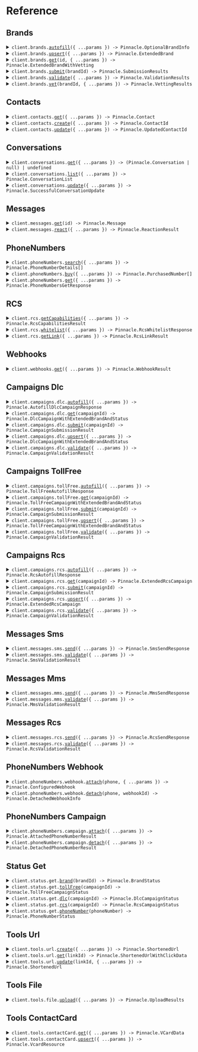 # Reference

## Brands

<details><summary><code>client.brands.<a href="/src/api/resources/brands/client/Client.ts">autofill</a>({ ...params }) -> Pinnacle.OptionalBrandInfo</code></summary>
<dl>
<dd>

#### 📝 Description

<dl>
<dd>

<dl>
<dd>

Automatically populate brand information based on partial input data you provide.

</dd>
</dl>
</dd>
</dl>

#### 🔌 Usage

<dl>
<dd>

<dl>
<dd>

```typescript
await client.brands.autofill({
    additional_info: "A developer-friendly, compliant API for SMS, MMS, and RCS, built to scale real conversations.",
    name: "Pinnacle",
    options: {
        forceReload: true,
    },
    website: "https://www.pinnacle.sh",
});
```

</dd>
</dl>
</dd>
</dl>

#### ⚙️ Parameters

<dl>
<dd>

<dl>
<dd>

**request:** `Pinnacle.AutofillBrandParams`

</dd>
</dl>

<dl>
<dd>

**requestOptions:** `Brands.RequestOptions`

</dd>
</dl>
</dd>
</dl>

</dd>
</dl>
</details>

<details><summary><code>client.brands.<a href="/src/api/resources/brands/client/Client.ts">upsert</a>({ ...params }) -> Pinnacle.ExtendedBrand</code></summary>
<dl>
<dd>

#### 📝 Description

<dl>
<dd>

<dl>
<dd>

Create a new brand or update an existing brand by with the provided information.

</dd>
</dl>
</dd>
</dl>

#### 🔌 Usage

<dl>
<dd>

<dl>
<dd>

```typescript
await client.brands.upsert({
    address: "500 Folsom St, San Francisco, CA 94105",
    contact: {
        email: "michael.chen@trypinnacle.app",
        name: "Michael Chen",
        phone: "+14155551234",
        title: "Customer Support Representative",
    },
    dba: "Pinnacle RCS",
    description: "A developer-friendly, compliant API for SMS, MMS, and RCS, built to scale real conversations.",
    ein: "88-1234567",
    email: "founders@trypinnacle.app",
    id: 1,
    name: "Pinnacle",
    sector: "TECHNOLOGY",
    type: "PRIVATE_PROFIT",
    website: "https://www.pinnacle.sh",
});
```

</dd>
</dl>
</dd>
</dl>

#### ⚙️ Parameters

<dl>
<dd>

<dl>
<dd>

**request:** `Pinnacle.UpsertBrandParams`

</dd>
</dl>

<dl>
<dd>

**requestOptions:** `Brands.RequestOptions`

</dd>
</dl>
</dd>
</dl>

</dd>
</dl>
</details>

<details><summary><code>client.brands.<a href="/src/api/resources/brands/client/Client.ts">get</a>(id, { ...params }) -> Pinnacle.ExtendedBrandWithVetting</code></summary>
<dl>
<dd>

#### 📝 Description

<dl>
<dd>

<dl>
<dd>

Retrieve detailed information for a specific brand in your account by ID.

</dd>
</dl>
</dd>
</dl>

#### 🔌 Usage

<dl>
<dd>

<dl>
<dd>

```typescript
await client.brands.get(1);
```

</dd>
</dl>
</dd>
</dl>

#### ⚙️ Parameters

<dl>
<dd>

<dl>
<dd>

**id:** `number` — ID of an existing brand in your account that you want to retrieve.

</dd>
</dl>

<dl>
<dd>

**request:** `Pinnacle.BrandsGetRequest`

</dd>
</dl>

<dl>
<dd>

**requestOptions:** `Brands.RequestOptions`

</dd>
</dl>
</dd>
</dl>

</dd>
</dl>
</details>

<details><summary><code>client.brands.<a href="/src/api/resources/brands/client/Client.ts">submit</a>(brandId) -> Pinnacle.SubmissionResults</code></summary>
<dl>
<dd>

#### 📝 Description

<dl>
<dd>

<dl>
<dd>

Submit your brand for review and approval by the compliance team.

</dd>
</dl>
</dd>
</dl>

#### 🔌 Usage

<dl>
<dd>

<dl>
<dd>

```typescript
await client.brands.submit(1);
```

</dd>
</dl>
</dd>
</dl>

#### ⚙️ Parameters

<dl>
<dd>

<dl>
<dd>

**brandId:** `number`

The unique identifier of the brand you want to submit for review. <br>

Must correspond to an existing brand in your account that is ready for submission.

</dd>
</dl>

<dl>
<dd>

**requestOptions:** `Brands.RequestOptions`

</dd>
</dl>
</dd>
</dl>

</dd>
</dl>
</details>

<details><summary><code>client.brands.<a href="/src/api/resources/brands/client/Client.ts">validate</a>({ ...params }) -> Pinnacle.ValidationResults</code></summary>
<dl>
<dd>

#### 📝 Description

<dl>
<dd>

<dl>
<dd>

Validate your brand information for compliance and correctness before submission or storage.

</dd>
</dl>
</dd>
</dl>

#### 🔌 Usage

<dl>
<dd>

<dl>
<dd>

```typescript
await client.brands.validate({
    address: "500 Folsom St, San Francisco, CA 94105",
    contact: {
        email: "michael.chen@trypinnacle.app",
        name: "Michael Chen",
        phone: "+14155551234",
        title: "Customer Support Representative",
    },
    dba: "Pinnacle Messaging",
    description: "Pinnacle is an SMS, MMS, and RCS API for scaling conversations with customers you value.",
    ein: "88-1234567",
    email: "founders@trypinnacle.app",
    name: "Pinnacle",
    sector: "TECHNOLOGY",
    type: "PRIVATE_PROFIT",
    website: "https://www.pinnacle.sh",
});
```

</dd>
</dl>
</dd>
</dl>

#### ⚙️ Parameters

<dl>
<dd>

<dl>
<dd>

**request:** `Pinnacle.ValidateBrandParams`

</dd>
</dl>

<dl>
<dd>

**requestOptions:** `Brands.RequestOptions`

</dd>
</dl>
</dd>
</dl>

</dd>
</dl>
</details>

<details><summary><code>client.brands.<a href="/src/api/resources/brands/client/Client.ts">vet</a>(brandId, { ...params }) -> Pinnacle.VettingResults</code></summary>
<dl>
<dd>

#### 📝 Description

<dl>
<dd>

<dl>
<dd>

Submit a brand for external vetting verification to enhance your brand's trust score and improved message delivery rates.

</dd>
</dl>
</dd>
</dl>

#### 🔌 Usage

<dl>
<dd>

<dl>
<dd>

```typescript
await client.brands.vet(1, {});
```

</dd>
</dl>
</dd>
</dl>

#### ⚙️ Parameters

<dl>
<dd>

<dl>
<dd>

**brandId:** `number`

The unique identifier of the brand to vet. <br>

The brand must be already registered before it can be vetted.

</dd>
</dl>

<dl>
<dd>

**request:** `Pinnacle.VetBrandParams`

</dd>
</dl>

<dl>
<dd>

**requestOptions:** `Brands.RequestOptions`

</dd>
</dl>
</dd>
</dl>

</dd>
</dl>
</details>

## Contacts

<details><summary><code>client.contacts.<a href="/src/api/resources/contacts/client/Client.ts">get</a>({ ...params }) -> Pinnacle.Contact</code></summary>
<dl>
<dd>

#### 📝 Description

<dl>
<dd>

<dl>
<dd>

Retrieve contact information for a given number.

</dd>
</dl>
</dd>
</dl>

#### 🔌 Usage

<dl>
<dd>

<dl>
<dd>

```typescript
await client.contacts.get();
```

</dd>
</dl>
</dd>
</dl>

#### ⚙️ Parameters

<dl>
<dd>

<dl>
<dd>

**request:** `Pinnacle.ContactsGetRequest`

</dd>
</dl>

<dl>
<dd>

**requestOptions:** `Contacts.RequestOptions`

</dd>
</dl>
</dd>
</dl>

</dd>
</dl>
</details>

<details><summary><code>client.contacts.<a href="/src/api/resources/contacts/client/Client.ts">create</a>({ ...params }) -> Pinnacle.ContactId</code></summary>
<dl>
<dd>

#### 📝 Description

<dl>
<dd>

<dl>
<dd>

Create a new contact for a given phone number.

</dd>
</dl>
</dd>
</dl>

#### 🔌 Usage

<dl>
<dd>

<dl>
<dd>

```typescript
await client.contacts.create({
    phoneNumber: "phoneNumber",
});
```

</dd>
</dl>
</dd>
</dl>

#### ⚙️ Parameters

<dl>
<dd>

<dl>
<dd>

**request:** `Pinnacle.CreateContactParams`

</dd>
</dl>

<dl>
<dd>

**requestOptions:** `Contacts.RequestOptions`

</dd>
</dl>
</dd>
</dl>

</dd>
</dl>
</details>

<details><summary><code>client.contacts.<a href="/src/api/resources/contacts/client/Client.ts">update</a>({ ...params }) -> Pinnacle.UpdatedContactId</code></summary>
<dl>
<dd>

#### 📝 Description

<dl>
<dd>

<dl>
<dd>

Update an existing contact.

</dd>
</dl>
</dd>
</dl>

#### 🔌 Usage

<dl>
<dd>

<dl>
<dd>

```typescript
await client.contacts.update({
    description: "Retired",
    email: "alvaroopedtech@pinnacle.sh",
    name: "Retired Bestie",
    tags: ["friend"],
    id: 137,
});
```

</dd>
</dl>
</dd>
</dl>

#### ⚙️ Parameters

<dl>
<dd>

<dl>
<dd>

**request:** `Pinnacle.UpdateContactParams`

</dd>
</dl>

<dl>
<dd>

**requestOptions:** `Contacts.RequestOptions`

</dd>
</dl>
</dd>
</dl>

</dd>
</dl>
</details>

## Conversations

<details><summary><code>client.conversations.<a href="/src/api/resources/conversations/client/Client.ts">get</a>({ ...params }) -> (Pinnacle.Conversation | null) | undefined</code></summary>
<dl>
<dd>

#### 📝 Description

<dl>
<dd>

<dl>
<dd>

Fetch a specific conversation using either its unique identifier or by matching sender and recipient details.

</dd>
</dl>
</dd>
</dl>

#### 🔌 Usage

<dl>
<dd>

<dl>
<dd>

```typescript
await client.conversations.get({
    id: 1,
});
```

</dd>
</dl>
</dd>
</dl>

#### ⚙️ Parameters

<dl>
<dd>

<dl>
<dd>

**request:** `Pinnacle.GetConversationParams`

</dd>
</dl>

<dl>
<dd>

**requestOptions:** `Conversations.RequestOptions`

</dd>
</dl>
</dd>
</dl>

</dd>
</dl>
</details>

<details><summary><code>client.conversations.<a href="/src/api/resources/conversations/client/Client.ts">list</a>({ ...params }) -> Pinnacle.ConversationList</code></summary>
<dl>
<dd>

#### 📝 Description

<dl>
<dd>

<dl>
<dd>

Retrieves conversations by page with optional filtering based off provided parameters.

</dd>
</dl>
</dd>
</dl>

#### 🔌 Usage

<dl>
<dd>

<dl>
<dd>

```typescript
await client.conversations.list({
    brandId: 101,
    campaignId: 136,
    campaignType: "TOLL_FREE",
    pageIndex: 0,
    pageSize: 20,
    receiver: "+16509231662",
    sender: "+18445551234",
});
```

</dd>
</dl>
</dd>
</dl>

#### ⚙️ Parameters

<dl>
<dd>

<dl>
<dd>

**request:** `Pinnacle.ListConversationsParams`

</dd>
</dl>

<dl>
<dd>

**requestOptions:** `Conversations.RequestOptions`

</dd>
</dl>
</dd>
</dl>

</dd>
</dl>
</details>

<details><summary><code>client.conversations.<a href="/src/api/resources/conversations/client/Client.ts">update</a>({ ...params }) -> Pinnacle.SuccessfulConversationUpdate</code></summary>
<dl>
<dd>

#### 📝 Description

<dl>
<dd>

<dl>
<dd>

Update the notes associated with a specific conversation.

</dd>
</dl>
</dd>
</dl>

#### 🔌 Usage

<dl>
<dd>

<dl>
<dd>

```typescript
await client.conversations.update({
    id: 123,
    notes: "Follow-up completed. Customer satisfied with resolution.",
});
```

</dd>
</dl>
</dd>
</dl>

#### ⚙️ Parameters

<dl>
<dd>

<dl>
<dd>

**request:** `Pinnacle.UpdateConversationParams`

</dd>
</dl>

<dl>
<dd>

**requestOptions:** `Conversations.RequestOptions`

</dd>
</dl>
</dd>
</dl>

</dd>
</dl>
</details>

## Messages

<details><summary><code>client.messages.<a href="/src/api/resources/messages/client/Client.ts">get</a>(id) -> Pinnacle.Message</code></summary>
<dl>
<dd>

#### 📝 Description

<dl>
<dd>

<dl>
<dd>

Retrieve a previously sent message.

</dd>
</dl>
</dd>
</dl>

#### 🔌 Usage

<dl>
<dd>

<dl>
<dd>

```typescript
await client.messages.get(1240);
```

</dd>
</dl>
</dd>
</dl>

#### ⚙️ Parameters

<dl>
<dd>

<dl>
<dd>

**id:** `number` — Unique identifier of the message.

</dd>
</dl>

<dl>
<dd>

**requestOptions:** `Messages.RequestOptions`

</dd>
</dl>
</dd>
</dl>

</dd>
</dl>
</details>

<details><summary><code>client.messages.<a href="/src/api/resources/messages/client/Client.ts">react</a>({ ...params }) -> Pinnacle.ReactionResult</code></summary>
<dl>
<dd>

#### 📝 Description

<dl>
<dd>

<dl>
<dd>

Add or remove an emoji reaction to a previously sent message.

</dd>
</dl>
</dd>
</dl>

#### 🔌 Usage

<dl>
<dd>

<dl>
<dd>

```typescript
await client.messages.react({
    messageId: 1410,
    options: {
        force: true,
    },
    reaction: "\uD83D\uDC4D",
});
```

</dd>
</dl>
</dd>
</dl>

#### ⚙️ Parameters

<dl>
<dd>

<dl>
<dd>

**request:** `Pinnacle.ReactMessageParams`

</dd>
</dl>

<dl>
<dd>

**requestOptions:** `Messages.RequestOptions`

</dd>
</dl>
</dd>
</dl>

</dd>
</dl>
</details>

## PhoneNumbers

<details><summary><code>client.phoneNumbers.<a href="/src/api/resources/phoneNumbers/client/Client.ts">search</a>({ ...params }) -> Pinnacle.PhoneNumberDetails[]</code></summary>
<dl>
<dd>

#### 📝 Description

<dl>
<dd>

<dl>
<dd>

Search for available phone numbers that match your exact criteria.

</dd>
</dl>
</dd>
</dl>

#### 🔌 Usage

<dl>
<dd>

<dl>
<dd>

```typescript
await client.phoneNumbers.search({
    features: ["SMS", "MMS"],
    location: {
        city: "New York",
        nationalDestinationCode: "212",
    },
    number: {
        contains: "514",
        startsWith: "45",
    },
    options: {
        limit: 4,
    },
    type: ["LOCAL"],
});
```

</dd>
</dl>
</dd>
</dl>

#### ⚙️ Parameters

<dl>
<dd>

<dl>
<dd>

**request:** `Pinnacle.SearchPhoneNumberParams`

</dd>
</dl>

<dl>
<dd>

**requestOptions:** `PhoneNumbers.RequestOptions`

</dd>
</dl>
</dd>
</dl>

</dd>
</dl>
</details>

<details><summary><code>client.phoneNumbers.<a href="/src/api/resources/phoneNumbers/client/Client.ts">buy</a>({ ...params }) -> Pinnacle.PurchasedNumber[]</code></summary>
<dl>
<dd>

#### 📝 Description

<dl>
<dd>

<dl>
<dd>

Purchase one or more phone numbers found through the [search endpoint](./search). <br>

Billing uses your account credits and the numbers are ready for immediate use.

</dd>
</dl>
</dd>
</dl>

#### 🔌 Usage

<dl>
<dd>

<dl>
<dd>

```typescript
await client.phoneNumbers.buy({
    numbers: ["+18559491727"],
});
```

</dd>
</dl>
</dd>
</dl>

#### ⚙️ Parameters

<dl>
<dd>

<dl>
<dd>

**request:** `Pinnacle.BuyPhoneNumberParams`

</dd>
</dl>

<dl>
<dd>

**requestOptions:** `PhoneNumbers.RequestOptions`

</dd>
</dl>
</dd>
</dl>

</dd>
</dl>
</details>

<details><summary><code>client.phoneNumbers.<a href="/src/api/resources/phoneNumbers/client/Client.ts">get</a>({ ...params }) -> Pinnacle.PhoneNumbersGetResponse</code></summary>
<dl>
<dd>

#### 📝 Description

<dl>
<dd>

<dl>
<dd>

Retrieve information about any phone number.

</dd>
</dl>
</dd>
</dl>

#### 🔌 Usage

<dl>
<dd>

<dl>
<dd>

```typescript
await client.phoneNumbers.get({
    phone: "+11234567890",
    level: "advanced",
    options: {
        risk: true,
        enhanced_contact_info: {
            context: "This is my friend from JZ. He has done a lot in the crypto space.",
        },
    },
});
```

</dd>
</dl>
</dd>
</dl>

#### ⚙️ Parameters

<dl>
<dd>

<dl>
<dd>

**request:** `Pinnacle.RetrievePhoneNumberDetailsParams`

</dd>
</dl>

<dl>
<dd>

**requestOptions:** `PhoneNumbers.RequestOptions`

</dd>
</dl>
</dd>
</dl>

</dd>
</dl>
</details>

## RCS

<details><summary><code>client.rcs.<a href="/src/api/resources/rcs/client/Client.ts">getCapabilities</a>({ ...params }) -> Pinnacle.RcsCapabilitiesResult</code></summary>
<dl>
<dd>

#### 📝 Description

<dl>
<dd>

<dl>
<dd>

Check RCS capabilities for one or more phone numbers.

This endpoint allows you to verify which RCS features (cards, buttons, etc.) are supported
on specific phone numbers before sending RCS messages to them.

</dd>
</dl>
</dd>
</dl>

#### 🔌 Usage

<dl>
<dd>

<dl>
<dd>

```typescript
await client.rcs.getCapabilities({
    phoneNumbers: ["+12345678901", "+19876543210"],
});
```

</dd>
</dl>
</dd>
</dl>

#### ⚙️ Parameters

<dl>
<dd>

<dl>
<dd>

**request:** `Pinnacle.RcsCapabilitiesQuery`

</dd>
</dl>

<dl>
<dd>

**requestOptions:** `Rcs.RequestOptions`

</dd>
</dl>
</dd>
</dl>

</dd>
</dl>
</details>

<details><summary><code>client.rcs.<a href="/src/api/resources/rcs/client/Client.ts">whitelist</a>({ ...params }) -> Pinnacle.RcsWhitelistResponse</code></summary>
<dl>
<dd>

#### 📝 Description

<dl>
<dd>

<dl>
<dd>

Whitelist a phone number for testing with your test RCS agent.

## Overview

During development and testing, RCS agents can only send messages to whitelisted phone numbers.
Use this endpoint to add test devices to your agent's whitelist before sending test messages.

## Verification Process

After whitelisting a number, you'll need to complete verification:

1. Check the test device for an "RBM Tester Management" request
2. Accept the request on the device
3. Enter the 4-digit verification code in the Pinnacle dashboard at:
    ```
    https://app.pinnacle.sh/dashboard/brands/{brandId}?campaignId={campaignId}&campaignType=RCS
    ```

> **Important Notes**
>
> - **Testing only:** This is only required for test agents. Production agents can message any RCS-enabled number
> - **AT&T limitation:** Whitelisting may currently fail for AT&T numbers
> - **Verification required:** The whitelist request isn't complete until you verify the device.

</dd>
</dl>
</dd>
</dl>

#### 🔌 Usage

<dl>
<dd>

<dl>
<dd>

```typescript
await client.rcs.whitelist({
    agentId: "agent_XXXXXXXXXXXX",
    phoneNumber: "+12345678901",
});
```

</dd>
</dl>
</dd>
</dl>

#### ⚙️ Parameters

<dl>
<dd>

<dl>
<dd>

**request:** `Pinnacle.RcsWhitelistRequest`

</dd>
</dl>

<dl>
<dd>

**requestOptions:** `Rcs.RequestOptions`

</dd>
</dl>
</dd>
</dl>

</dd>
</dl>
</details>

<details><summary><code>client.rcs.<a href="/src/api/resources/rcs/client/Client.ts">getLink</a>({ ...params }) -> Pinnacle.RcsLinkResult</code></summary>
<dl>
<dd>

#### 📝 Description

<dl>
<dd>

<dl>
<dd>

Generate a link for initiating an RCS conversation with your agent.

Users can click these links to start conversations with your RCS agent directly
from websites, emails, or other applications.

</dd>
</dl>
</dd>
</dl>

#### 🔌 Usage

<dl>
<dd>

<dl>
<dd>

```typescript
await client.rcs.getLink({
    agentId: "agent_XXXXXXXXXXXX",
    testMode: false,
    phoneNumber: "+12345678901",
    body: "Hello, I need help with my order",
});
```

</dd>
</dl>
</dd>
</dl>

#### ⚙️ Parameters

<dl>
<dd>

<dl>
<dd>

**request:** `Pinnacle.RcsLinkRequest`

</dd>
</dl>

<dl>
<dd>

**requestOptions:** `Rcs.RequestOptions`

</dd>
</dl>
</dd>
</dl>

</dd>
</dl>
</details>

## Webhooks

<details><summary><code>client.webhooks.<a href="/src/api/resources/webhooks/client/Client.ts">get</a>({ ...params }) -> Pinnacle.WebhookResult</code></summary>
<dl>
<dd>

#### 📝 Description

<dl>
<dd>

<dl>
<dd>

Retrieve all webhook that are set up to receive events for specific URLs or phone numbers.

</dd>
</dl>
</dd>
</dl>

#### 🔌 Usage

<dl>
<dd>

<dl>
<dd>

```typescript
await client.webhooks.get({
    identifiers: [
        "https://www.pinnacle.sh/payment",
        "+14155678901",
        "https://www.pinnacle.sh/sms-callback",
        "+14153456659",
    ],
});
```

</dd>
</dl>
</dd>
</dl>

#### ⚙️ Parameters

<dl>
<dd>

<dl>
<dd>

**request:** `Pinnacle.GetWebhookParams`

</dd>
</dl>

<dl>
<dd>

**requestOptions:** `Webhooks.RequestOptions`

</dd>
</dl>
</dd>
</dl>

</dd>
</dl>
</details>

## Campaigns Dlc

<details><summary><code>client.campaigns.dlc.<a href="/src/api/resources/campaigns/resources/dlc/client/Client.ts">autofill</a>({ ...params }) -> Pinnacle.AutofillDlcCampaignResponse</code></summary>
<dl>
<dd>

#### 📝 Description

<dl>
<dd>

<dl>
<dd>

Generate campaign details based off existing campaign and the brand it's connected to.

</dd>
</dl>
</dd>
</dl>

#### 🔌 Usage

<dl>
<dd>

<dl>
<dd>

```typescript
await client.campaigns.dlc.autofill({
    additionalInfo: "Please autofill missing DLC campaign fields using my brand profile",
    campaignId: 161,
});
```

</dd>
</dl>
</dd>
</dl>

#### ⚙️ Parameters

<dl>
<dd>

<dl>
<dd>

**request:** `Pinnacle.AutofillCampaignParams`

</dd>
</dl>

<dl>
<dd>

**requestOptions:** `Dlc.RequestOptions`

</dd>
</dl>
</dd>
</dl>

</dd>
</dl>
</details>

<details><summary><code>client.campaigns.dlc.<a href="/src/api/resources/campaigns/resources/dlc/client/Client.ts">get</a>(campaignId) -> Pinnacle.DlcCampaignWithExtendedBrandAndStatus</code></summary>
<dl>
<dd>

#### 📝 Description

<dl>
<dd>

<dl>
<dd>

Retrieve 10DLC campaign.

</dd>
</dl>
</dd>
</dl>

#### 🔌 Usage

<dl>
<dd>

<dl>
<dd>

```typescript
await client.campaigns.dlc.get(28);
```

</dd>
</dl>
</dd>
</dl>

#### ⚙️ Parameters

<dl>
<dd>

<dl>
<dd>

**campaignId:** `number` — Unique identifier of the 10DLC campaign.

</dd>
</dl>

<dl>
<dd>

**requestOptions:** `Dlc.RequestOptions`

</dd>
</dl>
</dd>
</dl>

</dd>
</dl>
</details>

<details><summary><code>client.campaigns.dlc.<a href="/src/api/resources/campaigns/resources/dlc/client/Client.ts">submit</a>(campaignId) -> Pinnacle.CampaignSubmissionResult</code></summary>
<dl>
<dd>

#### 📝 Description

<dl>
<dd>

<dl>
<dd>

Submit your 10DLC campaign for approval and activation with carriers.

</dd>
</dl>
</dd>
</dl>

#### 🔌 Usage

<dl>
<dd>

<dl>
<dd>

```typescript
await client.campaigns.dlc.submit(161);
```

</dd>
</dl>
</dd>
</dl>

#### ⚙️ Parameters

<dl>
<dd>

<dl>
<dd>

**campaignId:** `number` — Unique identifier of the 10DLC campaign to submit.

</dd>
</dl>

<dl>
<dd>

**requestOptions:** `Dlc.RequestOptions`

</dd>
</dl>
</dd>
</dl>

</dd>
</dl>
</details>

<details><summary><code>client.campaigns.dlc.<a href="/src/api/resources/campaigns/resources/dlc/client/Client.ts">upsert</a>({ ...params }) -> Pinnacle.DlcCampaignWithExtendedBrandAndStatus</code></summary>
<dl>
<dd>

#### 📝 Description

<dl>
<dd>

<dl>
<dd>

Create a new 10DLC campaign or updates an existing one. <br>

Omit campaignId to create a campaign.

</dd>
</dl>
</dd>
</dl>

#### 🔌 Usage

<dl>
<dd>

<dl>
<dd>

```typescript
await client.campaigns.dlc.upsert({
    autoRenew: true,
    brand: 1,
    campaignId: 161,
    keywords: {
        HELP: {
            message: "Reply HELP for assistance, STOP to opt-out",
            values: ["HELP", "INFO", "SUPPORT"],
        },
        OPT_IN: {
            message: "Welcome! You're now subscribed to Pinnacle.",
            values: ["JOIN", "START", "SUBSCRIBE"],
        },
        OPT_OUT: {
            message: "You've been unsubscribed. Reply START to rejoin.",
            values: ["STOP", "QUIT", "UNSUBSCRIBE"],
        },
    },
    links: {
        privacyPolicy: "https://www.pinnacle.sh/privacy",
        termsOfService: "https://www.pinnacle.sh/terms",
    },
    messageFlow: "Customer initiates -> Automated response -> Agent follow-up if needed",
    name: "Account Notifications",
    options: {
        affiliateMarketing: false,
        ageGated: false,
        directLending: false,
        embeddedLink: "https://www.pinnacle.sh/example",
        embeddedPhone: false,
        numberPooling: false,
    },
    sampleMessages: ["Security alert: Unusual login detected from new device."],
    useCase: {
        sub: ["FRAUD_ALERT"],
        value: "ACCOUNT_NOTIFICATION",
    },
});
```

</dd>
</dl>
</dd>
</dl>

#### ⚙️ Parameters

<dl>
<dd>

<dl>
<dd>

**request:** `Pinnacle.campaigns.UpsertDlcCampaignParams`

</dd>
</dl>

<dl>
<dd>

**requestOptions:** `Dlc.RequestOptions`

</dd>
</dl>
</dd>
</dl>

</dd>
</dl>
</details>

<details><summary><code>client.campaigns.dlc.<a href="/src/api/resources/campaigns/resources/dlc/client/Client.ts">validate</a>({ ...params }) -> Pinnacle.CampaignValidationResult</code></summary>
<dl>
<dd>

#### 📝 Description

<dl>
<dd>

<dl>
<dd>

Validate your 10DLC campaign configuration against carrier requirements and compliance rules.

</dd>
</dl>
</dd>
</dl>

#### 🔌 Usage

<dl>
<dd>

<dl>
<dd>

```typescript
await client.campaigns.dlc.validate({
    additionalInfo: "Please validate this DLC campaign for 10DLC compliance",
    campaignId: 161,
});
```

</dd>
</dl>
</dd>
</dl>

#### ⚙️ Parameters

<dl>
<dd>

<dl>
<dd>

**request:** `Pinnacle.ValidateCampaignParams`

</dd>
</dl>

<dl>
<dd>

**requestOptions:** `Dlc.RequestOptions`

</dd>
</dl>
</dd>
</dl>

</dd>
</dl>
</details>

## Campaigns TollFree

<details><summary><code>client.campaigns.tollFree.<a href="/src/api/resources/campaigns/resources/tollFree/client/Client.ts">autofill</a>({ ...params }) -> Pinnacle.TollFreeAutofillResponse</code></summary>
<dl>
<dd>

#### 📝 Description

<dl>
<dd>

<dl>
<dd>

Generate campaign details based off existing campaign and the brand it's connected to.

</dd>
</dl>
</dd>
</dl>

#### 🔌 Usage

<dl>
<dd>

<dl>
<dd>

```typescript
await client.campaigns.tollFree.autofill({
    additionalInfo: "Please autofill missing DLC campaign fields using my brand profile",
    campaignId: 161,
});
```

</dd>
</dl>
</dd>
</dl>

#### ⚙️ Parameters

<dl>
<dd>

<dl>
<dd>

**request:** `Pinnacle.AutofillCampaignParams`

</dd>
</dl>

<dl>
<dd>

**requestOptions:** `TollFree.RequestOptions`

</dd>
</dl>
</dd>
</dl>

</dd>
</dl>
</details>

<details><summary><code>client.campaigns.tollFree.<a href="/src/api/resources/campaigns/resources/tollFree/client/Client.ts">get</a>(campaignId) -> Pinnacle.TollFreeCampaignWithExtendedBrandAndStatus</code></summary>
<dl>
<dd>

#### 📝 Description

<dl>
<dd>

<dl>
<dd>

Retrieve Toll-Free campaign.

</dd>
</dl>
</dd>
</dl>

#### 🔌 Usage

<dl>
<dd>

<dl>
<dd>

```typescript
await client.campaigns.tollFree.get(161);
```

</dd>
</dl>
</dd>
</dl>

#### ⚙️ Parameters

<dl>
<dd>

<dl>
<dd>

**campaignId:** `number` — Unique identifier of toll-free campaign.

</dd>
</dl>

<dl>
<dd>

**requestOptions:** `TollFree.RequestOptions`

</dd>
</dl>
</dd>
</dl>

</dd>
</dl>
</details>

<details><summary><code>client.campaigns.tollFree.<a href="/src/api/resources/campaigns/resources/tollFree/client/Client.ts">submit</a>(campaignId) -> Pinnacle.CampaignSubmissionResult</code></summary>
<dl>
<dd>

#### 📝 Description

<dl>
<dd>

<dl>
<dd>

Submit your toll-free campaign for approval and activation with carriers.

</dd>
</dl>
</dd>
</dl>

#### 🔌 Usage

<dl>
<dd>

<dl>
<dd>

```typescript
await client.campaigns.tollFree.submit(161);
```

</dd>
</dl>
</dd>
</dl>

#### ⚙️ Parameters

<dl>
<dd>

<dl>
<dd>

**campaignId:** `number` — Unique identifier of the toll-free campaign to submit.

</dd>
</dl>

<dl>
<dd>

**requestOptions:** `TollFree.RequestOptions`

</dd>
</dl>
</dd>
</dl>

</dd>
</dl>
</details>

<details><summary><code>client.campaigns.tollFree.<a href="/src/api/resources/campaigns/resources/tollFree/client/Client.ts">upsert</a>({ ...params }) -> Pinnacle.TollFreeCampaignWithExtendedBrandAndStatus</code></summary>
<dl>
<dd>

#### 📝 Description

<dl>
<dd>

<dl>
<dd>

Create a new toll-free campaign or updates an existing one.<br>

Omit campaignId to create a campaign.

</dd>
</dl>
</dd>
</dl>

#### 🔌 Usage

<dl>
<dd>

<dl>
<dd>

```typescript
await client.campaigns.tollFree.upsert({
    brand: 2,
    campaignId: 161,
    monthlyVolume: "1,000",
    name: "Pinnacle",
    optIn: {
        method: "DIGITAL",
        url: "https://www.pinnacle.sh/",
        workflowDescription: "Visit https://www.pinnacle.sh/",
    },
    productionMessageContent: "Join Pinnacle's workshop tomorrow and send your first RCS!",
    useCase: {
        summary: "Alerts clients about any Pinnacle hosted workshops.",
        value: "WORKSHOP_ALERTS",
    },
});
```

</dd>
</dl>
</dd>
</dl>

#### ⚙️ Parameters

<dl>
<dd>

<dl>
<dd>

**request:** `Pinnacle.campaigns.UpsertTollFreeCampaignParams`

</dd>
</dl>

<dl>
<dd>

**requestOptions:** `TollFree.RequestOptions`

</dd>
</dl>
</dd>
</dl>

</dd>
</dl>
</details>

<details><summary><code>client.campaigns.tollFree.<a href="/src/api/resources/campaigns/resources/tollFree/client/Client.ts">validate</a>({ ...params }) -> Pinnacle.CampaignValidationResult</code></summary>
<dl>
<dd>

#### 📝 Description

<dl>
<dd>

<dl>
<dd>

Validate your toll-free campaign configuration against carrier requirements and compliance rules.

</dd>
</dl>
</dd>
</dl>

#### 🔌 Usage

<dl>
<dd>

<dl>
<dd>

```typescript
await client.campaigns.tollFree.validate({
    additionalInfo: "Please validate this DLC campaign for 10DLC compliance",
    campaignId: 161,
});
```

</dd>
</dl>
</dd>
</dl>

#### ⚙️ Parameters

<dl>
<dd>

<dl>
<dd>

**request:** `Pinnacle.ValidateCampaignParams`

</dd>
</dl>

<dl>
<dd>

**requestOptions:** `TollFree.RequestOptions`

</dd>
</dl>
</dd>
</dl>

</dd>
</dl>
</details>

## Campaigns Rcs

<details><summary><code>client.campaigns.rcs.<a href="/src/api/resources/campaigns/resources/rcs/client/Client.ts">autofill</a>({ ...params }) -> Pinnacle.RcsAutofillResponse</code></summary>
<dl>
<dd>

#### 📝 Description

<dl>
<dd>

<dl>
<dd>

Generate campaign details based off existing campaign and the brand it's connected to.

</dd>
</dl>
</dd>
</dl>

#### 🔌 Usage

<dl>
<dd>

<dl>
<dd>

```typescript
await client.campaigns.rcs.autofill({
    additionalInfo: "Please autofill missing DLC campaign fields using my brand profile",
    campaignId: 161,
});
```

</dd>
</dl>
</dd>
</dl>

#### ⚙️ Parameters

<dl>
<dd>

<dl>
<dd>

**request:** `Pinnacle.AutofillCampaignParams`

</dd>
</dl>

<dl>
<dd>

**requestOptions:** `Rcs.RequestOptions`

</dd>
</dl>
</dd>
</dl>

</dd>
</dl>
</details>

<details><summary><code>client.campaigns.rcs.<a href="/src/api/resources/campaigns/resources/rcs/client/Client.ts">get</a>(campaignId) -> Pinnacle.ExtendedRcsCampaign</code></summary>
<dl>
<dd>

#### 📝 Description

<dl>
<dd>

<dl>
<dd>

Retrieve RCS campaign.

</dd>
</dl>
</dd>
</dl>

#### 🔌 Usage

<dl>
<dd>

<dl>
<dd>

```typescript
await client.campaigns.rcs.get(161);
```

</dd>
</dl>
</dd>
</dl>

#### ⚙️ Parameters

<dl>
<dd>

<dl>
<dd>

**campaignId:** `number` — Unique identifier of the RCS campaign.

</dd>
</dl>

<dl>
<dd>

**requestOptions:** `Rcs.RequestOptions`

</dd>
</dl>
</dd>
</dl>

</dd>
</dl>
</details>

<details><summary><code>client.campaigns.rcs.<a href="/src/api/resources/campaigns/resources/rcs/client/Client.ts">submit</a>(campaignId) -> Pinnacle.CampaignSubmissionResult</code></summary>
<dl>
<dd>

#### 📝 Description

<dl>
<dd>

<dl>
<dd>

Submit your RCS campaign for approval and activation with carriers.

</dd>
</dl>
</dd>
</dl>

#### 🔌 Usage

<dl>
<dd>

<dl>
<dd>

```typescript
await client.campaigns.rcs.submit(161);
```

</dd>
</dl>
</dd>
</dl>

#### ⚙️ Parameters

<dl>
<dd>

<dl>
<dd>

**campaignId:** `number` — Unique identifier of the RCS campaign to retrieve.

</dd>
</dl>

<dl>
<dd>

**requestOptions:** `Rcs.RequestOptions`

</dd>
</dl>
</dd>
</dl>

</dd>
</dl>
</details>

<details><summary><code>client.campaigns.rcs.<a href="/src/api/resources/campaigns/resources/rcs/client/Client.ts">upsert</a>({ ...params }) -> Pinnacle.ExtendedRcsCampaign</code></summary>
<dl>
<dd>

#### 📝 Description

<dl>
<dd>

<dl>
<dd>

Create a new RCS campaign or updates an existing one. <br>

Omit campaignId to create a campaign.

</dd>
</dl>
</dd>
</dl>

#### 🔌 Usage

<dl>
<dd>

<dl>
<dd>

```typescript
await client.campaigns.rcs.upsert({
    agent: {
        color: "#000000",
        description:
            "Engaging campaigns with RBM \u2013 next-gen SMS marketing with rich content and better analytics.",
        emails: [
            {
                email: "founders@trypinnacle.app",
                label: "Email Us",
            },
        ],
        heroUrl: "https://agent-logos.storage.googleapis.com/_/m0bk9mmw7kfynqiKSPfsaoc6",
        iconUrl: "https://agent-logos.storage.googleapis.com/_/m0bk9gvlDunZEw1krfruZmw3",
        name: "Pinnacle Software Development",
        phones: [
            {
                label: "Contact us directly",
                phone: "+14154467821",
            },
        ],
        websites: [
            {
                label: "Get started with Pinnacle",
                url: "https://www.trypinnacle.app/",
            },
        ],
    },
    brandVerificationUrl: "https://www.pinnacle.sh/articles-of-incorporation.pdf",
    brand: 2,
    expectedAgentResponses: [
        "Here are the things I can help you with.",
        "I can assist you with booking an appointment, or you may choose to book manually.",
        "Here are the available times to connect with a representative tomorrow.",
        "Your appointment has been scheduled.",
    ],
    links: {
        privacyPolicy: "https://www.trypinnacle.app/privacy",
        termsOfService: "https://www.trypinnacle.app/terms",
    },
    optIn: {
        method: "WEBSITE",
        termsAndConditions: "Would you like to subscribe to Pinnacle?",
    },
    optOut: {
        description: "Reply STOP to opt-out anytime.",
        keywords: ["STOP", "UNSUBSCRIBE", "END"],
    },
    useCase: {
        behavior: "Acts as a customer service representative.",
        value: "OTHER",
    },
});
```

</dd>
</dl>
</dd>
</dl>

#### ⚙️ Parameters

<dl>
<dd>

<dl>
<dd>

**request:** `Pinnacle.campaigns.UpsertRcsCampaignParams`

</dd>
</dl>

<dl>
<dd>

**requestOptions:** `Rcs.RequestOptions`

</dd>
</dl>
</dd>
</dl>

</dd>
</dl>
</details>

<details><summary><code>client.campaigns.rcs.<a href="/src/api/resources/campaigns/resources/rcs/client/Client.ts">validate</a>({ ...params }) -> Pinnacle.CampaignValidationResult</code></summary>
<dl>
<dd>

#### 📝 Description

<dl>
<dd>

<dl>
<dd>

Validate your RCS campaign configuration against carrier requirements and compliance rules.

</dd>
</dl>
</dd>
</dl>

#### 🔌 Usage

<dl>
<dd>

<dl>
<dd>

```typescript
await client.campaigns.rcs.validate({
    additionalInfo: "Please validate this DLC campaign for 10DLC compliance",
    campaignId: 161,
});
```

</dd>
</dl>
</dd>
</dl>

#### ⚙️ Parameters

<dl>
<dd>

<dl>
<dd>

**request:** `Pinnacle.ValidateCampaignParams`

</dd>
</dl>

<dl>
<dd>

**requestOptions:** `Rcs.RequestOptions`

</dd>
</dl>
</dd>
</dl>

</dd>
</dl>
</details>

## Messages Sms

<details><summary><code>client.messages.sms.<a href="/src/api/resources/messages/resources/sms/client/Client.ts">send</a>({ ...params }) -> Pinnacle.SmsSendResponse</code></summary>
<dl>
<dd>

#### 📝 Description

<dl>
<dd>

<dl>
<dd>

Send a SMS message immediately or schedule it for future delivery.

</dd>
</dl>
</dd>
</dl>

#### 🔌 Usage

<dl>
<dd>

<dl>
<dd>

```typescript
await client.messages.sms.send({
    from: "+14155164736",
    text: "Hey!",
    to: "+14154746461",
});
```

</dd>
</dl>
</dd>
</dl>

#### ⚙️ Parameters

<dl>
<dd>

<dl>
<dd>

**request:** `Pinnacle.messages.Sms`

</dd>
</dl>

<dl>
<dd>

**requestOptions:** `Sms.RequestOptions`

</dd>
</dl>
</dd>
</dl>

</dd>
</dl>
</details>

<details><summary><code>client.messages.sms.<a href="/src/api/resources/messages/resources/sms/client/Client.ts">validate</a>({ ...params }) -> Pinnacle.SmsValidationResult</code></summary>
<dl>
<dd>

#### 📝 Description

<dl>
<dd>

<dl>
<dd>

Validate SMS message content without sending it.

</dd>
</dl>
</dd>
</dl>

#### 🔌 Usage

<dl>
<dd>

<dl>
<dd>

```typescript
await client.messages.sms.validate({
    text: "Hello from Pinnacle",
});
```

</dd>
</dl>
</dd>
</dl>

#### ⚙️ Parameters

<dl>
<dd>

<dl>
<dd>

**request:** `Pinnacle.SmsContent`

</dd>
</dl>

<dl>
<dd>

**requestOptions:** `Sms.RequestOptions`

</dd>
</dl>
</dd>
</dl>

</dd>
</dl>
</details>

## Messages Mms

<details><summary><code>client.messages.mms.<a href="/src/api/resources/messages/resources/mms/client/Client.ts">send</a>({ ...params }) -> Pinnacle.MmsSendResponse</code></summary>
<dl>
<dd>

#### 📝 Description

<dl>
<dd>

<dl>
<dd>

Send a MMS immediately or schedule it for future delivery.

</dd>
</dl>
</dd>
</dl>

#### 🔌 Usage

<dl>
<dd>

<dl>
<dd>

```typescript
await client.messages.mms.send({
    from: "+14155164736",
    mediaUrls: ["https://fastly.picsum.photos/id/941/300/300.jpg?hmac=mDxM9PWSqRDjecwSCEpzU4bj35gqnG7yA25OL29uNv0"],
    options: {
        multiple_messages: true,
        validate: true,
    },
    text: "Check out this image!",
    to: "+14154746461",
});
```

</dd>
</dl>
</dd>
</dl>

#### ⚙️ Parameters

<dl>
<dd>

<dl>
<dd>

**request:** `Pinnacle.messages.Mms`

</dd>
</dl>

<dl>
<dd>

**requestOptions:** `Mms.RequestOptions`

</dd>
</dl>
</dd>
</dl>

</dd>
</dl>
</details>

<details><summary><code>client.messages.mms.<a href="/src/api/resources/messages/resources/mms/client/Client.ts">validate</a>({ ...params }) -> Pinnacle.MmsValidationResult</code></summary>
<dl>
<dd>

#### 📝 Description

<dl>
<dd>

<dl>
<dd>

Validate MMS message content without sending it.

</dd>
</dl>
</dd>
</dl>

#### 🔌 Usage

<dl>
<dd>

<dl>
<dd>

```typescript
await client.messages.mms.validate({
    mediaUrls: [
        "https://upload.wikimedia.org/wikipedia/commons/b/b9/Pizigani_1367_Chart_1MB.jpg",
        "https://fastly.picsum.photos/id/528/1000/1000.jpg?hmac=aTG0xNif9KbNryFN0ZNZ_nFK6aEpZxqUGCZF1KjOT8w",
        "https://file-examples.com/storage/fefdd7ab126835e7993bb1a/2017/10/file_example_JPG_500kB.jpg",
    ],
    text: "Check out these images!",
});
```

</dd>
</dl>
</dd>
</dl>

#### ⚙️ Parameters

<dl>
<dd>

<dl>
<dd>

**request:** `Pinnacle.MmsContent`

</dd>
</dl>

<dl>
<dd>

**requestOptions:** `Mms.RequestOptions`

</dd>
</dl>
</dd>
</dl>

</dd>
</dl>
</details>

## Messages Rcs

<details><summary><code>client.messages.rcs.<a href="/src/api/resources/messages/resources/rcs/client/Client.ts">send</a>({ ...params }) -> Pinnacle.RcsSendResponse</code></summary>
<dl>
<dd>

#### 📝 Description

<dl>
<dd>

<dl>
<dd>

Send a RCS message immediately or schedule it for future delivery. <br>

Requires an active RCS agent and recipient devices that support RCS Business Messaging.

</dd>
</dl>
</dd>
</dl>

#### 🔌 Usage

<dl>
<dd>

<dl>
<dd>

```typescript
await client.messages.rcs.send({
    quickReplies: [
        {
            type: "openUrl",
            payload: "payload",
            title: "title",
        },
    ],
    text: "text",
    from: "from",
    to: "to",
});
```

</dd>
</dl>
</dd>
</dl>

#### ⚙️ Parameters

<dl>
<dd>

<dl>
<dd>

**request:** `Pinnacle.RichMessage`

</dd>
</dl>

<dl>
<dd>

**requestOptions:** `Rcs.RequestOptions`

</dd>
</dl>
</dd>
</dl>

</dd>
</dl>
</details>

<details><summary><code>client.messages.rcs.<a href="/src/api/resources/messages/resources/rcs/client/Client.ts">validate</a>({ ...params }) -> Pinnacle.RcsValidationResult</code></summary>
<dl>
<dd>

#### 📝 Description

<dl>
<dd>

<dl>
<dd>

Validate RCS message content without sending it.

</dd>
</dl>
</dd>
</dl>

#### 🔌 Usage

<dl>
<dd>

<dl>
<dd>

```typescript
await client.messages.rcs.validate({
    quickReplies: [
        {
            type: "openUrl",
            payload: "payload",
            title: "title",
        },
    ],
    text: "text",
});
```

</dd>
</dl>
</dd>
</dl>

#### ⚙️ Parameters

<dl>
<dd>

<dl>
<dd>

**request:** `Pinnacle.RcsValidateContent`

</dd>
</dl>

<dl>
<dd>

**requestOptions:** `Rcs.RequestOptions`

</dd>
</dl>
</dd>
</dl>

</dd>
</dl>
</details>

## PhoneNumbers Webhook

<details><summary><code>client.phoneNumbers.webhook.<a href="/src/api/resources/phoneNumbers/resources/webhook/client/Client.ts">attach</a>(phone, { ...params }) -> Pinnacle.ConfiguredWebhook</code></summary>
<dl>
<dd>

#### 📝 Description

<dl>
<dd>

<dl>
<dd>

Connect a webhook to your phone number to receive real-time notifications for incoming messages, delivery status updates, and other communication events.

</dd>
</dl>
</dd>
</dl>

#### 🔌 Usage

<dl>
<dd>

<dl>
<dd>

```typescript
await client.phoneNumbers.webhook.attach("%2B14155551234", {
    webhookId: 1,
});
```

</dd>
</dl>
</dd>
</dl>

#### ⚙️ Parameters

<dl>
<dd>

<dl>
<dd>

**phone:** `string`

The phone number you want to attach the webhook to in E.164 format. Make sure it is url encoded (i.e. replace the leading + with %2B). <br>

Must be a phone number that you own and have already [purchased](./buy) through the API.

</dd>
</dl>

<dl>
<dd>

**request:** `Pinnacle.AttachWebhookParams`

</dd>
</dl>

<dl>
<dd>

**requestOptions:** `Webhook.RequestOptions`

</dd>
</dl>
</dd>
</dl>

</dd>
</dl>
</details>

<details><summary><code>client.phoneNumbers.webhook.<a href="/src/api/resources/phoneNumbers/resources/webhook/client/Client.ts">detach</a>(phone, webhookId) -> Pinnacle.DetachedWebhookInfo</code></summary>
<dl>
<dd>

#### 📝 Description

<dl>
<dd>

<dl>
<dd>

Disconnect a webhook from your phone number to stop receiving event notifications for that specific number. <br>

The webhook configuration itself remains intact and available for use with other phone numbers.

</dd>
</dl>
</dd>
</dl>

#### 🔌 Usage

<dl>
<dd>

<dl>
<dd>

```typescript
await client.phoneNumbers.webhook.detach("+14155551234", 123);
```

</dd>
</dl>
</dd>
</dl>

#### ⚙️ Parameters

<dl>
<dd>

<dl>
<dd>

**phone:** `string`

The phone number you want to attach the webhook to in E.164 format. Make sure it is url encoded (i.e. replace the leading + with %2B). <br>

Must be a phone number that you own and currently has the specified webhook attached.

</dd>
</dl>

<dl>
<dd>

**webhookId:** `number`

The unique identifier of the webhook you want to detach from the phone number. <br>

This must be a valid webhook ID that is currently attached to the specified phone number.

</dd>
</dl>

<dl>
<dd>

**requestOptions:** `Webhook.RequestOptions`

</dd>
</dl>
</dd>
</dl>

</dd>
</dl>
</details>

## PhoneNumbers Campaign

<details><summary><code>client.phoneNumbers.campaign.<a href="/src/api/resources/phoneNumbers/resources/campaign/client/Client.ts">attach</a>({ ...params }) -> Pinnacle.AttachedPhoneNumberResult</code></summary>
<dl>
<dd>

#### 📝 Description

<dl>
<dd>

<dl>
<dd>

Link a phone number to a specific campaign.

</dd>
</dl>
</dd>
</dl>

#### 🔌 Usage

<dl>
<dd>

<dl>
<dd>

```typescript
await client.phoneNumbers.campaign.attach({
    phones: ["+14155550123", "+14155559876", "+14155550111"],
    campaignType: "TOLL_FREE",
    campaignId: 101,
});
```

</dd>
</dl>
</dd>
</dl>

#### ⚙️ Parameters

<dl>
<dd>

<dl>
<dd>

**request:** `Pinnacle.phoneNumbers.AttachCampaignParams`

</dd>
</dl>

<dl>
<dd>

**requestOptions:** `Campaign.RequestOptions`

</dd>
</dl>
</dd>
</dl>

</dd>
</dl>
</details>

<details><summary><code>client.phoneNumbers.campaign.<a href="/src/api/resources/phoneNumbers/resources/campaign/client/Client.ts">detach</a>({ ...params }) -> Pinnacle.DetachedPhoneNumberResult</code></summary>
<dl>
<dd>

#### 📝 Description

<dl>
<dd>

<dl>
<dd>

Remove the association between a phone number and its attached campaign.

</dd>
</dl>
</dd>
</dl>

#### 🔌 Usage

<dl>
<dd>

<dl>
<dd>

```typescript
await client.phoneNumbers.campaign.detach({
    phones: ["+14155559876", "14155550111"],
});
```

</dd>
</dl>
</dd>
</dl>

#### ⚙️ Parameters

<dl>
<dd>

<dl>
<dd>

**request:** `Pinnacle.phoneNumbers.DetachCampaignParams`

</dd>
</dl>

<dl>
<dd>

**requestOptions:** `Campaign.RequestOptions`

</dd>
</dl>
</dd>
</dl>

</dd>
</dl>
</details>

## Status Get

<details><summary><code>client.status.get.<a href="/src/api/resources/status/resources/get/client/Client.ts">brand</a>(brandId) -> Pinnacle.BrandStatus</code></summary>
<dl>
<dd>

#### 📝 Description

<dl>
<dd>

<dl>
<dd>

Retrieve a brand's status.

</dd>
</dl>
</dd>
</dl>

#### 🔌 Usage

<dl>
<dd>

<dl>
<dd>

```typescript
await client.status.get.brand(28);
```

</dd>
</dl>
</dd>
</dl>

#### ⚙️ Parameters

<dl>
<dd>

<dl>
<dd>

**brandId:** `number` — ID of the brand.

</dd>
</dl>

<dl>
<dd>

**requestOptions:** `Get.RequestOptions`

</dd>
</dl>
</dd>
</dl>

</dd>
</dl>
</details>

<details><summary><code>client.status.get.<a href="/src/api/resources/status/resources/get/client/Client.ts">tollFree</a>(campaignId) -> Pinnacle.TollFreeCampaignStatus</code></summary>
<dl>
<dd>

#### 📝 Description

<dl>
<dd>

<dl>
<dd>

Retrieve a toll-free campaign's status.

</dd>
</dl>
</dd>
</dl>

#### 🔌 Usage

<dl>
<dd>

<dl>
<dd>

```typescript
await client.status.get.tollFree(28);
```

</dd>
</dl>
</dd>
</dl>

#### ⚙️ Parameters

<dl>
<dd>

<dl>
<dd>

**campaignId:** `number` — ID of the toll-free campaign.

</dd>
</dl>

<dl>
<dd>

**requestOptions:** `Get.RequestOptions`

</dd>
</dl>
</dd>
</dl>

</dd>
</dl>
</details>

<details><summary><code>client.status.get.<a href="/src/api/resources/status/resources/get/client/Client.ts">dlc</a>(campaignId) -> Pinnacle.DlcCampaignStatus</code></summary>
<dl>
<dd>

#### 📝 Description

<dl>
<dd>

<dl>
<dd>

Retrieve a 10DLC campaign's status.

</dd>
</dl>
</dd>
</dl>

#### 🔌 Usage

<dl>
<dd>

<dl>
<dd>

```typescript
await client.status.get.dlc(28);
```

</dd>
</dl>
</dd>
</dl>

#### ⚙️ Parameters

<dl>
<dd>

<dl>
<dd>

**campaignId:** `number` — ID of the 10DLC campaign.

</dd>
</dl>

<dl>
<dd>

**requestOptions:** `Get.RequestOptions`

</dd>
</dl>
</dd>
</dl>

</dd>
</dl>
</details>

<details><summary><code>client.status.get.<a href="/src/api/resources/status/resources/get/client/Client.ts">rcs</a>(campaignId) -> Pinnacle.RcsCampaignStatus</code></summary>
<dl>
<dd>

#### 📝 Description

<dl>
<dd>

<dl>
<dd>

Retrieve a RCS campaign's status.

</dd>
</dl>
</dd>
</dl>

#### 🔌 Usage

<dl>
<dd>

<dl>
<dd>

```typescript
await client.status.get.rcs(28);
```

</dd>
</dl>
</dd>
</dl>

#### ⚙️ Parameters

<dl>
<dd>

<dl>
<dd>

**campaignId:** `number` — ID of the campaign.

</dd>
</dl>

<dl>
<dd>

**requestOptions:** `Get.RequestOptions`

</dd>
</dl>
</dd>
</dl>

</dd>
</dl>
</details>

<details><summary><code>client.status.get.<a href="/src/api/resources/status/resources/get/client/Client.ts">phoneNumber</a>(phoneNumber) -> Pinnacle.PhoneNumberStatus</code></summary>
<dl>
<dd>

#### 📝 Description

<dl>
<dd>

<dl>
<dd>

Retrieve a phone number's order status and campaign attachment status. <br>

Check if a number is active and ready to send messages.

</dd>
</dl>
</dd>
</dl>

#### 🔌 Usage

<dl>
<dd>

<dl>
<dd>

```typescript
await client.status.get.phoneNumber("+14151234567");
```

</dd>
</dl>
</dd>
</dl>

#### ⚙️ Parameters

<dl>
<dd>

<dl>
<dd>

**phoneNumber:** `string` — Phone number in E164 format that is in review.

</dd>
</dl>

<dl>
<dd>

**requestOptions:** `Get.RequestOptions`

</dd>
</dl>
</dd>
</dl>

</dd>
</dl>
</details>

## Tools Url

<details><summary><code>client.tools.url.<a href="/src/api/resources/tools/resources/url/client/Client.ts">create</a>({ ...params }) -> Pinnacle.ShortenedUrl</code></summary>
<dl>
<dd>

#### 📝 Description

<dl>
<dd>

<dl>
<dd>

Create a shortened URL that redirects visitors to the provided destination URL.

</dd>
</dl>
</dd>
</dl>

#### 🔌 Usage

<dl>
<dd>

<dl>
<dd>

```typescript
await client.tools.url.create({
    url: "https://www.pinnacle.sh/",
    options: {
        expiresAt: "2025-06-23T16:18:25.000Z",
    },
});
```

</dd>
</dl>
</dd>
</dl>

#### ⚙️ Parameters

<dl>
<dd>

<dl>
<dd>

**request:** `Pinnacle.tools.CreateUrlParams`

</dd>
</dl>

<dl>
<dd>

**requestOptions:** `Url.RequestOptions`

</dd>
</dl>
</dd>
</dl>

</dd>
</dl>
</details>

<details><summary><code>client.tools.url.<a href="/src/api/resources/tools/resources/url/client/Client.ts">get</a>(linkId) -> Pinnacle.ShortenedUrlWithClickData</code></summary>
<dl>
<dd>

#### 📝 Description

<dl>
<dd>

<dl>
<dd>

Retrieve configuration and details for your shortened URL using its unique identifier.

</dd>
</dl>
</dd>
</dl>

#### 🔌 Usage

<dl>
<dd>

<dl>
<dd>

```typescript
await client.tools.url.get("ePzVxILF");
```

</dd>
</dl>
</dd>
</dl>

#### ⚙️ Parameters

<dl>
<dd>

<dl>
<dd>

**linkId:** `string`

Unique identifier from your shortened URL. For example, for `https://pncl.to/ePzVxILF`, the `linkId` is `ePzVxILF`. <br>

See the response of [Create Shortened URL](./create-url) for more information.

</dd>
</dl>

<dl>
<dd>

**requestOptions:** `Url.RequestOptions`

</dd>
</dl>
</dd>
</dl>

</dd>
</dl>
</details>

<details><summary><code>client.tools.url.<a href="/src/api/resources/tools/resources/url/client/Client.ts">update</a>(linkId, { ...params }) -> Pinnacle.ShortenedUrl</code></summary>
<dl>
<dd>

#### 📝 Description

<dl>
<dd>

<dl>
<dd>

Update the destination or configuration of an existing shortened URL.

</dd>
</dl>
</dd>
</dl>

#### 🔌 Usage

<dl>
<dd>

<dl>
<dd>

```typescript
await client.tools.url.update("ePzVxILF", {
    url: "https://www.pinnacle.sh/",
});
```

</dd>
</dl>
</dd>
</dl>

#### ⚙️ Parameters

<dl>
<dd>

<dl>
<dd>

**linkId:** `string`

Unique identifier from your shortened URL. For example, for `https://pncl.to/ePzVxILF`, the `linkId` is `ePzVxILF`. <br>

See the response of [Create Shortened URL](./create-url) for more information.

</dd>
</dl>

<dl>
<dd>

**request:** `Pinnacle.tools.UpdateUrlParams`

</dd>
</dl>

<dl>
<dd>

**requestOptions:** `Url.RequestOptions`

</dd>
</dl>
</dd>
</dl>

</dd>
</dl>
</details>

## Tools File

<details><summary><code>client.tools.file.<a href="/src/api/resources/tools/resources/file/client/Client.ts">upload</a>({ ...params }) -> Pinnacle.UploadResults</code></summary>
<dl>
<dd>

#### 📝 Description

<dl>
<dd>

<dl>
<dd>

Generate presigned URLs that let you upload files directly to our storage and allow your users to download them securely.

</dd>
</dl>
</dd>
</dl>

#### 🔌 Usage

<dl>
<dd>

<dl>
<dd>

```typescript
await client.tools.file.upload({
    contentType: "image/jpeg",
    size: 1024,
    name: "test.jpg",
    options: {
        download: {
            expiresAt: "2025-06-30T12:00:00.000Z",
        },
    },
});
```

</dd>
</dl>
</dd>
</dl>

#### ⚙️ Parameters

<dl>
<dd>

<dl>
<dd>

**request:** `Pinnacle.tools.UploadFileParams`

</dd>
</dl>

<dl>
<dd>

**requestOptions:** `File_.RequestOptions`

</dd>
</dl>
</dd>
</dl>

</dd>
</dl>
</details>

## Tools ContactCard

<details><summary><code>client.tools.contactCard.<a href="/src/api/resources/tools/resources/contactCard/client/Client.ts">get</a>({ ...params }) -> Pinnacle.VCardData</code></summary>
<dl>
<dd>

#### 📝 Description

<dl>
<dd>

<dl>
<dd>

Retrieve contact information as a vCard and get a presigned URL to download the file.

</dd>
</dl>
</dd>
</dl>

#### 🔌 Usage

<dl>
<dd>

<dl>
<dd>

```typescript
await client.tools.contactCard.get({
    id: 33,
});
```

</dd>
</dl>
</dd>
</dl>

#### ⚙️ Parameters

<dl>
<dd>

<dl>
<dd>

**request:** `Pinnacle.tools.GetVcardParams`

</dd>
</dl>

<dl>
<dd>

**requestOptions:** `ContactCard.RequestOptions`

</dd>
</dl>
</dd>
</dl>

</dd>
</dl>
</details>

<details><summary><code>client.tools.contactCard.<a href="/src/api/resources/tools/resources/contactCard/client/Client.ts">upsert</a>({ ...params }) -> Pinnacle.VcardResource</code></summary>
<dl>
<dd>

#### 📝 Description

<dl>
<dd>

<dl>
<dd>

Create a new contact card or updates an existing one with full vCard data.

</dd>
</dl>
</dd>
</dl>

#### 🔌 Usage

<dl>
<dd>

<dl>
<dd>

```typescript
await client.tools.contactCard.upsert({
    id: 34,
    formattedName: "Jane Smith",
    name: {
        familyName: "Smith",
        givenName: "Jane",
        additionalNames: ["A."],
        honorificPrefixes: ["Dr."],
        honorificSuffixes: ["PhD"],
    },
    nickname: ["Janie"],
    birthday: "1990-02-15",
    addresses: [
        {
            countryName: "USA",
            extendedAddress: "Apt. 4B",
            locality: "Anytown",
            postalCode: "90210",
            postOfficeBox: "PO Box 123",
            region: "CA",
            streetAddress: "123 Main St",
            type: ["HOME", "PREF"],
        },
    ],
    url: "https://app.pinnacle.sh",
    phones: [
        {
            type: ["CELL"],
            value: "+15551234567",
        },
    ],
    emails: [
        {
            type: ["INTERNET"],
            value: "jane.smith@example.com",
        },
    ],
    timezone: "America/Los_Angeles",
    geo: {
        latitude: 34.0522,
        longitude: -118.2437,
    },
    title: "Engineer",
    role: "Developer",
    organization: {
        name: "Acme Co",
        units: ["Engineering", "R&D"],
    },
    categories: ["Friend", "Colleague"],
    note: "Test contact entry",
    photo: "https://fastly.picsum.photos/id/853/200/200.jpg?hmac=f4LF-tVBBnJb9PQAVEO8GCTGWgLUnxQLw44rUofE6mQ",
});
```

</dd>
</dl>
</dd>
</dl>

#### ⚙️ Parameters

<dl>
<dd>

<dl>
<dd>

**request:** `Pinnacle.tools.UpsertVcardParams`

</dd>
</dl>

<dl>
<dd>

**requestOptions:** `ContactCard.RequestOptions`

</dd>
</dl>
</dd>
</dl>

</dd>
</dl>
</details>
